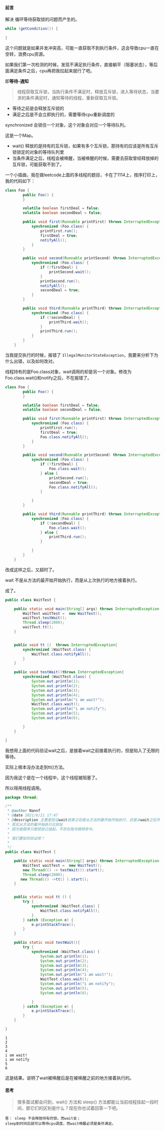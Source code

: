 #### 前言

解决 循环等待获取锁的问题而产生的。

```java
while (getCondition()) {
    
}
```

这个问题就是如果并发冲突高，可能一直获取不到执行条件，这会导致cpu一直在空转，浪费cpu资源。

如果我们第一次检测的时候，发现不满足执行条件，直接躺平（阻塞状态），等后面满足条件之后，cpu再把我拉起来就行了吧。

即**等待-通知**

> 线程获取互斥锁，当执行条件不满足时，释放互斥锁，进入等待状态，当要求的条件满足时，通知等待的线程，重新获取互斥锁。

- 等待之前是会释放互斥锁的
- 满足之后是不会立即执行的，需要等待cpu重新调度的



synchronized 会锁住一个对象，这个对象会对应一个等待队列。

这是一个Map。

- wait() 释放的是持有的互斥锁，如果有多个互斥锁，那持有的应该是所有互斥锁锁定的对象的等待队列里
- 当条件满足之后，线程会被唤醒，当被唤醒的时候，需要去获取曾经释放掉的互斥锁，可能获取不到了。



一个小插曲，我在做leetcode上面的多线程的题目，卡在了1114上，按序打印上，我的代码如下：

```java
class Foo {
        public Foo() {
        }

        volatile boolean firstDeal = false;
        volatile boolean secondDeal = false;

        public void first(Runnable printFirst) throws InterruptedException {
            synchronized (Foo.class) {
                printFirst.run();
                firstDeal = true;
                notifyAll();
            }
        }

        public void second(Runnable printSecond) throws InterruptedException {
            synchronized (Foo.class) {
                if (!firstDeal) {
                    printSecond.wait();
                }
                printSecond.run();
                notifyAll();
                secondDeal = true;
            }
        }

        public void third(Runnable printThird) throws InterruptedException {
            synchronized (Foo.class) {
                if (!secondDeal) {
                    printThird.wait();
                }
                printThird.run();
            }
        }
    }
```

当我提交执行的时候，报错了 `IllegalMonitorStateException`，我要来分析下为什么出错，以及如何改对。

线程持有的是Foo.class对象，wait调用的却是另一个对象。修改为Foo.class.wait()和notify之后，不在报错了。

```java
class Foo {
        public Foo() {
        }

        volatile boolean firstDeal = false;
        volatile boolean secondDeal = false;

        public void first(Runnable printFirst) throws InterruptedException {
            synchronized (Foo.class) {
                printFirst.run();
                firstDeal = true;
                Foo.class.notifyAll();
            }
        }

        public void second(Runnable printSecond) throws InterruptedException {
            synchronized (Foo.class) {
                if (!firstDeal) {
                    Foo.class.wait();
                } else {
                    printSecond.run();
                    secondDeal = true;
                    Foo.class.notifyAll();
                }

            }
        }

        public void third(Runnable printThird) throws InterruptedException {
            synchronized (Foo.class) {
                if (!secondDeal) {
                    Foo.class.wait();
                } else {
                    printThird.run();
                }

            }
        }
    }
```

改成这样之后，又超时了。

wait 不是从方法的最开始开始执行，而是从上次执行的地方接着执行。

成了。



```java
public class WaitTest {

    public static void main(String[] args) throws InterruptedException{
        WaitTest waitTest =  new WaitTest();
        waitTest.testWait();
        Thread.sleep(2000);
        waitTest.tt();
    }


    public void tt ()  throws InterruptedException{
        synchronized (WaitTest.class) {
            WaitTest.class.notifyAll();
        }
    }

    public void testWait()throws InterruptedException{
        synchronized (WaitTest.class) {
            System.out.println(1);
            System.out.println(2);
            System.out.println(3);
            System.out.println(4);
            System.out.println("i am wait!");
            WaitTest.class.wait();
            System.out.println("i am notify");
            System.out.println(5);
            System.out.println(6);

        }
    }

}
```

我想用上面的代码验证wait之后，是接着wait之前接着执行的，但是陷入了无限的等待。

实际上根本没办法走到tt()方法。

因为我这个是在一个线程中，这个线程被阻塞了。

所以得用线程调用。

```java
package thread;

/**
 * @author Nannf
 * @date 2021/6/21 17:47
 * @description 主要是验证wait结束之后是从方法的最开始开始执行，还是从wait之后开始执行。
 * 其实从方法的最开始执行比较扯
 * 因为我程序只是把自己挂起，不存在指令跳转命令。
 *
 * 我们要如何验证呢？
 *
 */
public class WaitTest {

    public static void main(String[] args) throws InterruptedException{
        WaitTest waitTest =  new WaitTest();
        new Thread(() -> testWait()).start();
        Thread.sleep(2000);
       new Thread(() ->tt() ).start();
    }


    public static void tt () {
        try {
            synchronized (WaitTest.class) {
                WaitTest.class.notifyAll();
            }
        } catch (Exception e) {
            e.printStackTrace();
        }
    }

    public static void testWait(){
        try {
            synchronized (WaitTest.class) {
                System.out.println(1);
                System.out.println(2);
                System.out.println(3);
                System.out.println(4);
                System.out.println("i am wait!");
                WaitTest.class.wait();
                System.out.println("i am notify");
                System.out.println(5);
                System.out.println(6);

            }
        } catch (Exception e) {
            e.printStackTrace();
        }
    }

}

```

```text
1
2
3
4
i am wait!
i am notify
5
6
```

这是结果。说明了wait被唤醒后是在被唤醒之前的地方接着执行的。



#### 思考

> 很多面试都会问到，wait() 方法和 sleep() 方法都能让当前线程挂起一段时间，那它们的区别是什么？现在你也试着回答一下吧。



```text
答： sleep 不会释放持有的锁，而wait会；
sleep到时间后就可以等待cpu调度，而wait唤醒必须是条件满足。
```





